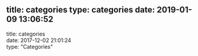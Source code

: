 title: categories
type: categories
date: 2019-01-09 13:06:52
---
title: categories  
date: 2017-12-02 21:01:24  
type: "Categories"  